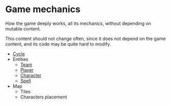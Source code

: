 
# Game mechanics

How the game deeply works, all its mechanics, without depending on mutable content.

This content should not change often, since it does not depend on the game content, and its code may be quite hard to modify.

- [Cycle](./cycle.md)
- Entities
    - [Team](./team.md)
    - [Player](./player.md)
    - [Character](./character.md)
    - [Spell](./spell.md)
- Map
    - Tiles
    - Characters placement
